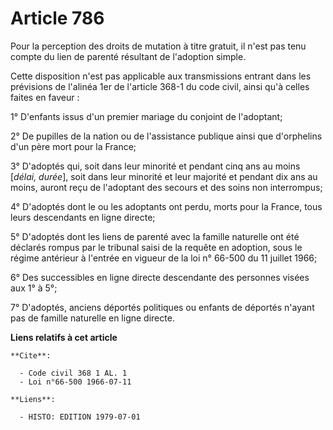 # Article 786

Pour la perception des droits de mutation à titre gratuit, il n'est pas tenu compte du lien de parenté résultant de
l'adoption simple.

Cette disposition n'est pas applicable aux transmissions entrant dans les prévisions de l'alinéa 1er de l'article 368-1 du
code civil, ainsi qu'à celles faites en faveur :

1° D'enfants issus d'un premier mariage du conjoint de l'adoptant;

2° De pupilles de la nation ou de l'assistance publique ainsi que d'orphelins d'un père mort pour la France;

3° D'adoptés qui, soit dans leur minorité et pendant cinq ans au moins [*délai, durée*], soit dans leur minorité et leur
majorité et pendant dix ans au moins, auront reçu de l'adoptant des secours et des soins non interrompus;

4° D'adoptés dont le ou les adoptants ont perdu, morts pour la France, tous leurs descendants en ligne directe;

5° D'adoptés dont les liens de parenté avec la famille naturelle ont été déclarés rompus par le tribunal saisi de la requête
en adoption, sous le régime antérieur à l'entrée en vigueur de la loi n° 66-500 du 11 juillet 1966;

6° Des successibles en ligne directe descendante des personnes visées aux 1° à 5°;

7° D'adoptés, anciens déportés politiques ou enfants de déportés n'ayant pas de famille naturelle en ligne directe.

**Liens relatifs à cet article**

	**Cite**:

	  - Code civil 368 1 AL. 1
	  - Loi n°66-500 1966-07-11

	**Liens**:

	  - HISTO: EDITION 1979-07-01
